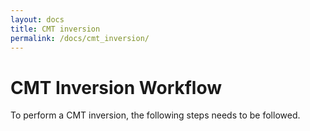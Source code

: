```yaml
---
layout: docs
title: CMT inversion
permalink: /docs/cmt_inversion/
---
```


# CMT Inversion Workflow

To perform a CMT inversion, the following steps needs to be followed.